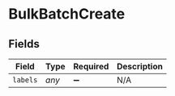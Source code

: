 # BulkBatchCreate


## Fields

| Field              | Type               | Required           | Description        |
| ------------------ | ------------------ | ------------------ | ------------------ |
| `labels`           | *any*              | :heavy_minus_sign: | N/A                |
